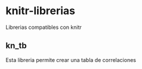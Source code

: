 # knitr-librerias
Librerias compatibles con knitr
## kn_tb
Esta libreria permite crear una tabla de correlaciones
